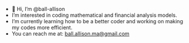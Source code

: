 - 👋 Hi, I’m @ball-allison
- I’m interested in coding mathematical and financial analysis models.
- I’m currently learning how to be a better coder and working on making my codes more efficient.
- You can reach me at: ball.allison.ma@gmail.com

<!---
ball-allison/ball-allison is a ✨ special ✨ repository because its `README.md` (this file) appears on your GitHub profile.
You can click the Preview link to take a look at your changes.
--->
